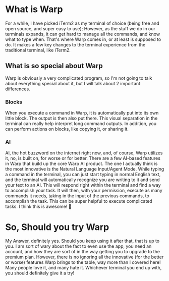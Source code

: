 # What is Warp
For a while, I have picked iTerm2 as my terminal of choice (being free and open source, and super easy to use); However, as the stuff we do in our terminals expands, it can get hard to manage all the commands, and know what to type when. That's where Warp comes in, or at least is supposed to do. It makes a few key changes to the terminal experience from the traditional terminal, like iTerm2.
## What is so special about Warp
Warp is obviously a very complicated program, so I'm not going to talk about everything special about it, but I will talk about 2 important differences.
### Blocks
When you execute a command in Warp, it is automatically put into its own little block. The output is then also put there. This visual separation in the terminal can really help interpret long command outputs. In addition, you can perform actions on blocks, like copying it, or sharing it.
### AI
AI, the hot buzzword on the internet right now, and, of course, Warp utilizes it, no, is built on, for worse or for better. There are a few AI-based features in Warp that build up the core Warp AI product. The one I actually think is the most innovative is the Natural Language Input/Agent Mode. While typing a command in the terminal, you can just start typing in normal English text, and the terminal will automatically recognize you are writing to it and send your text to an AI. This will respond right within the terminal and find a way to accomplish your task. It will then, with your permission, execute as many commands it needs, taking in the input of the previous commands, to accomplish the task. This can be super helpful to execute complicated tasks. I think this is awesome! 🚀
# So, Should you try Warp
My Answer, definitely yes. Should you keep using it after that, that is up to you. I am sort of wary about the fact to even use the app, you need an account, and how they are sort of in the way getting you to upgrade to the premium plan. However, there is no ignoring all the innovative (for the better or worse) features Warp brings to the table, way more than I covered here! Many people love it, and many hate it. Whichever terminal you end up with, you should definitely give it a try!
